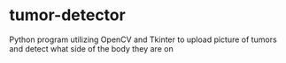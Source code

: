 # tumor-detector
Python program utilizing OpenCV and Tkinter to upload picture of tumors and detect what side of the body they are on

